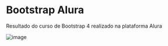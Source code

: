 # Bootstrap Alura
Resultado do curso de Bootstrap 4 realizado na plataforma Alura

![image](https://user-images.githubusercontent.com/94928593/218528849-481da878-2551-4075-b9cd-8c4935d1aa66.png)
